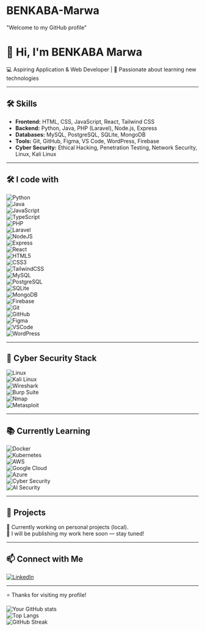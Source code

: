 # BENKABA-Marwa
"Welcome to my GitHub profile"

# 👋 Hi, I'm BENKABA Marwa

💻 Aspiring Application & Web Developer | 🚀 Passionate about learning new technologies  

---

## 🛠 Skills
- **Frontend:** HTML, CSS, JavaScript, React, Tailwind CSS  
- **Backend:** Python, Java, PHP (Laravel), Node.js, Express  
- **Databases:** MySQL, PostgreSQL, SQLite, MongoDB  
- **Tools:** Git, GitHub, Figma, VS Code, WordPress, Firebase
- **Cyber Security:** Ethical Hacking, Penetration Testing, Network Security, Linux, Kali Linux  
  

---

## 🛠️ I code with  

![Python](https://img.shields.io/badge/Python-3776AB?logo=python&logoColor=fff&style=for-the-badge)  
![Java](https://img.shields.io/badge/Java-007396?logo=java&logoColor=fff&style=for-the-badge)  
![JavaScript](https://img.shields.io/badge/JavaScript-F7DF1E?logo=javascript&logoColor=000&style=for-the-badge)  
![TypeScript](https://img.shields.io/badge/TypeScript-3178C6?logo=typescript&logoColor=fff&style=for-the-badge)  
![PHP](https://img.shields.io/badge/PHP-777BB4?logo=php&logoColor=fff&style=for-the-badge)  
![Laravel](https://img.shields.io/badge/Laravel-FF2D20?logo=laravel&logoColor=fff&style=for-the-badge)  
![NodeJS](https://img.shields.io/badge/Node.js-339933?logo=node.js&logoColor=fff&style=for-the-badge)  
![Express](https://img.shields.io/badge/Express-000000?logo=express&logoColor=fff&style=for-the-badge)  
![React](https://img.shields.io/badge/React-61DAFB?logo=react&logoColor=000&style=for-the-badge)  
![HTML5](https://img.shields.io/badge/HTML5-E34F26?logo=html5&logoColor=fff&style=for-the-badge)  
![CSS3](https://img.shields.io/badge/CSS3-1572B6?logo=css3&logoColor=fff&style=for-the-badge)  
![TailwindCSS](https://img.shields.io/badge/TailwindCSS-06B6D4?logo=tailwindcss&logoColor=fff&style=for-the-badge)  
![MySQL](https://img.shields.io/badge/MySQL-4479A1?logo=mysql&logoColor=fff&style=for-the-badge)  
![PostgreSQL](https://img.shields.io/badge/PostgreSQL-4169E1?logo=postgresql&logoColor=fff&style=for-the-badge)  
![SQLite](https://img.shields.io/badge/SQLite-003B57?logo=sqlite&logoColor=fff&style=for-the-badge)  
![MongoDB](https://img.shields.io/badge/MongoDB-47A248?logo=mongodb&logoColor=fff&style=for-the-badge)  
![Firebase](https://img.shields.io/badge/Firebase-FFCA28?logo=firebase&logoColor=000&style=for-the-badge)  
![Git](https://img.shields.io/badge/Git-F05032?logo=git&logoColor=fff&style=for-the-badge)  
![GitHub](https://img.shields.io/badge/GitHub-181717?logo=github&logoColor=fff&style=for-the-badge)  
![Figma](https://img.shields.io/badge/Figma-F24E1E?logo=figma&logoColor=fff&style=for-the-badge)  
![VSCode](https://img.shields.io/badge/VS%20Code-0078D4?logo=visualstudiocode&logoColor=fff&style=for-the-badge)  
![WordPress](https://img.shields.io/badge/WordPress-21759B?logo=wordpress&logoColor=fff&style=for-the-badge)  

---

## 🔐 Cyber Security Stack  

![Linux](https://img.shields.io/badge/Linux-FCC624?logo=linux&logoColor=000&style=for-the-badge)  
![Kali Linux](https://img.shields.io/badge/Kali_Linux-268BEE?logo=kalilinux&logoColor=fff&style=for-the-badge)  
![Wireshark](https://img.shields.io/badge/Wireshark-1679A7?logo=wireshark&logoColor=fff&style=for-the-badge)  
![Burp Suite](https://img.shields.io/badge/Burp%20Suite-FF6633?logo=burpsuite&logoColor=fff&style=for-the-badge)  
![Nmap](https://img.shields.io/badge/Nmap-004170?logo=nmap&logoColor=fff&style=for-the-badge)  
![Metasploit](https://img.shields.io/badge/Metasploit-2A6DB2?logo=metasploit&logoColor=fff&style=for-the-badge)  

---

## 📚 Currently Learning  

![Docker](https://img.shields.io/badge/Docker-2496ED?logo=docker&logoColor=fff&style=for-the-badge)  
![Kubernetes](https://img.shields.io/badge/Kubernetes-326CE5?logo=kubernetes&logoColor=fff&style=for-the-badge)  
![AWS](https://img.shields.io/badge/AWS-232F3E?logo=amazon-aws&logoColor=fff&style=for-the-badge)  
![Google Cloud](https://img.shields.io/badge/Google_Cloud-4285F4?logo=googlecloud&logoColor=fff&style=for-the-badge)  
![Azure](https://img.shields.io/badge/Azure-0078D4?logo=microsoftazure&logoColor=fff&style=for-the-badge)  
![Cyber Security](https://img.shields.io/badge/Cyber_Security-000000?logo=hackthebox&logoColor=fff&style=for-the-badge)  
![AI Security](https://img.shields.io/badge/AI%20Security-FF6F00?logo=openai&logoColor=fff&style=for-the-badge)  

---

## 📂 Projects
🚧 Currently working on personal projects (local).  
📌 I will be publishing my work here soon — stay tuned!  

---

## 📫 Connect with Me
[![LinkedIn](https://img.shields.io/badge/LinkedIn-0077B5?logo=linkedin&logoColor=fff&style=for-the-badge)](https://www.linkedin.com/in/marwa-benkaba-916090329/)  

---

⭐️ Thanks for visiting my profile!  

![Your GitHub stats](https://github-readme-stats.vercel.app/api?username=BenkabaMarwa&show_icons=true&theme=tokyonight)  
![Top Langs](https://github-readme-stats.vercel.app/api/top-langs/?username=BenkabaMarwa&layout=compact&theme=tokyonight)  
![GitHub Streak](https://github-readme-streak-stats.herokuapp.com/?user=BenkabaMarwa&theme=tokyonight&hide_border=true)


